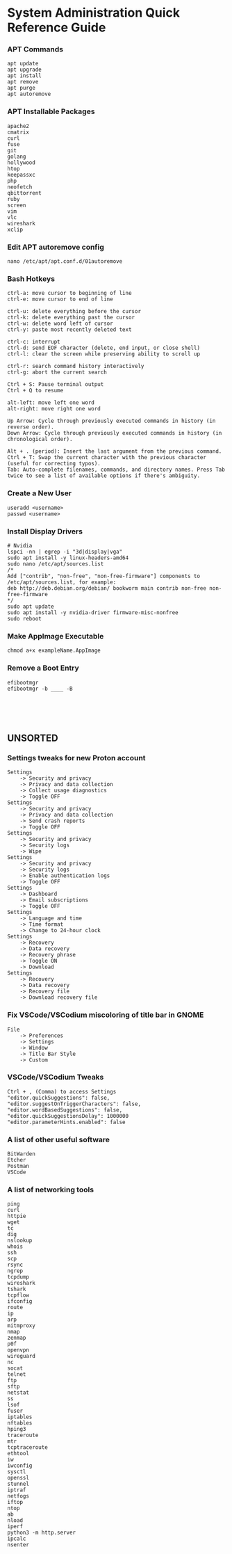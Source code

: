 # System Administration Quick Reference Guide

### APT Commands
    apt update
    apt upgrade
    apt install
    apt remove
    apt purge
    apt autoremove

### APT Installable Packages
    apache2
    cmatrix
    curl
    fuse
    git
    golang
    hollywood
    htop
    keepassxc
    php
    neofetch
    qbittorrent
    ruby
    screen
    vim
    vlc
    wireshark 
    xclip
    
### Edit APT autoremove config 
    nano /etc/apt/apt.conf.d/01autoremove

### Bash Hotkeys
    ctrl-a: move cursor to beginning of line
    ctrl-e: move cursor to end of line

    ctrl-u: delete everything before the cursor
    ctrl-k: delete everything past the cursor
    ctrl-w: delete word left of cursor
    ctrl-y: paste most recently deleted text

    ctrl-c: interrupt
    ctrl-d: send EOF character (delete, end input, or close shell)
    ctrl-l: clear the screen while preserving ability to scroll up

    ctrl-r: search command history interactively
    ctrl-g: abort the current search
    
    Ctrl + S: Pause terminal output
    Ctrl + Q to resume
    
    alt-left: move left one word
    alt-right: move right one word

    Up Arrow: Cycle through previously executed commands in history (in reverse order).
    Down Arrow: Cycle through previously executed commands in history (in chronological order).

    Alt + . (period): Insert the last argument from the previous command.
    Ctrl + T: Swap the current character with the previous character (useful for correcting typos).
    Tab: Auto-complete filenames, commands, and directory names. Press Tab twice to see a list of available options if there's ambiguity.

### Create a New User
```
useradd <username>
passwd <username>
```

### Install Display Drivers
```
# Nvidia
lspci -nn | egrep -i "3d|display|vga"
sudo apt install -y linux-headers-amd64
sudo nano /etc/apt/sources.list
/*
Add ["contrib", "non-free", "non-free-firmware"] components to /etc/apt/sources.list, for example:
deb http://deb.debian.org/debian/ bookworm main contrib non-free non-free-firmware
*/
sudo apt update
sudo apt install -y nvidia-driver firmware-misc-nonfree
sudo reboot
```

### Make AppImage Executable
```
chmod a+x exampleName.AppImage
```

### Remove a Boot Entry
```
efibootmgr
efibootmgr -b ____ -B
```

<br>
<br>
<br>

## UNSORTED

### Settings tweaks for new Proton account
    Settings
        -> Security and privacy
        -> Privacy and data collection
        -> Collect usage diagnostics
        -> Toggle OFF
    Settings 
        -> Security and privacy
        -> Privacy and data collection
        -> Send crash reports
        -> Toggle OFF
    Settings
        -> Security and privacy
        -> Security logs
        -> Wipe
    Settings
        -> Security and privacy
        -> Security logs
        -> Enable authentication logs
        -> Toggle OFF
    Settings
        -> Dashboard
        -> Email subscriptions
        -> Toggle OFF
    Settings
        -> Language and time
        -> Time format
        -> Change to 24-hour clock
    Settings
        -> Recovery
        -> Data recovery
        -> Recovery phrase
        -> Toggle ON
        -> Download
    Settings
        -> Recovery
        -> Data recovery
        -> Recovery file
        -> Download recovery file

### Fix VSCode/VSCodium miscoloring of title bar in GNOME
    File
        -> Preferences
        -> Settings
        -> Window
        -> Title Bar Style
        -> Custom

### VSCode/VSCodium Tweaks
    Ctrl + , (Comma) to access Settings
    "editor.quickSuggestions": false,
    "editor.suggestOnTriggerCharacters": false,
    "editor.wordBasedSuggestions": false,
    "editor.quickSuggestionsDelay": 1000000
    "editor.parameterHints.enabled": false

### A list of other useful software
    BitWarden
    Etcher
    Postman
    VSCode

### A list of networking tools
    ping
    curl
    httpie
    wget
    tc
    dig
    nslookup
    whois
    ssh
    scp
    rsync
    ngrep
    tcpdump
    wireshark
    tshark
    tcpflow
    ifconfig
    route
    ip
    arp
    mitmproxy
    nmap
    zenmap
    p0f
    openvpn
    wireguard
    nc
    socat
    telnet
    ftp
    sftp
    netstat
    ss
    lsof
    fuser
    iptables
    nftables
    hping3
    traceroute
    mtr
    tcptraceroute
    ethtool
    iw
    iwconfig
    sysctl
    openssl
    stunnel
    iptraf
    netfogs
    iftop
    ntop
    ab
    nload
    iperf
    python3 -m http.server
    ipcalc
    nsenter
